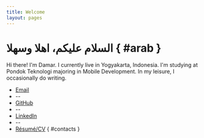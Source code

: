 ```yaml
---
title: Welcome
layout: pages
---
```


# السلام عليكم، اهلا وسهلا { #arab }

Hi there! I'm Damar. I currently live in Yogyakarta, Indonesia. I'm studying at Pondok Teknologi majoring in Mobile Development. In my leisure, I occasionally do writing.

* [Email](mailto:indradamarjati21@gmail.com)
* --
* [GitHub](https://github.com/Indra2108)
* --
* [LinkedIn](https://www.linkedin.com/in/indradamarjati/)
* --
* [Résumé/CV](https://drive.google.com/file/d/1HPEFc1w8VElw2_ISmr8nNsr4yqSJTU8E/view?usp=sharing)
{ #contacts }